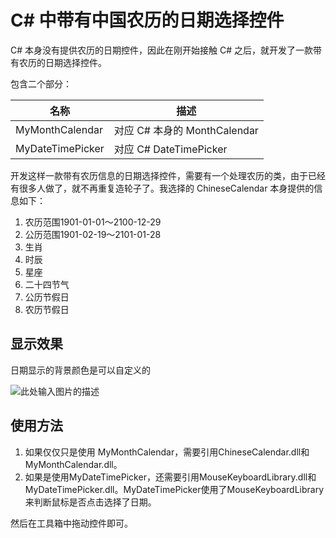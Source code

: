 # C# 中带有中国农历的日期选择控件 

C# 本身没有提供农历的日期控件，因此在刚开始接触 C# 之后，就开发了一款带有农历的日期选择控件。

包含二个部分：

名称                | 描述
--------------------|----------------
MyMonthCalendar     | 对应 C# 本身的 MonthCalendar
MyDateTimePicker    | 对应 C# DateTimePicker

开发这样一款带有农历信息的日期选择控件，需要有一个处理农历的类，由于已经有很多人做了，就不再重复造轮子了。我选择的 ChineseCalendar 本身提供的信息如下：

1. 农历范围1901-01-01～2100-12-29
2. 公历范围1901-02-19～2101-01-28
3. 生肖
4. 时辰
5. 星座
6. 二十四节气
7. 公历节假日
8. 农历节假日

## 显示效果

日期显示的背景颜色是可以自定义的

![此处输入图片的描述][1]

## 使用方法

1. 如果仅仅只是使用 MyMonthCalendar，需要引用ChineseCalendar.dll和MyMonthCalendar.dll。
2. 如果是使用MyDateTimePicker，还需要引用MouseKeyboardLibrary.dll和MyDateTimePicker.dll。MyDateTimePicker使用了MouseKeyboardLibrary来判断鼠标是否点击选择了日期。

然后在工具箱中拖动控件即可。


  [1]: http://oxygen.qiniudn.com/img2015012829.png